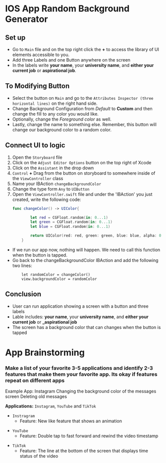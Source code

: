 # **IOS App Random Background Generator**
 


## Set up
* Go to `Main` file and on the top right click the **+** to access the library of UI elements accessible to you.
* Add three Labels and one Button anywhere on the screen
* In the labels write **your name**, your **university name**, and **either your current job** or **aspirational job**.



## To Modifying Button 
* Select the button on `Main` and go to the `Attributes Inspector (three horizontal lines)` on the right hand side.
* Change Background Configuration from _Default_ to **Custom** and then change the fill to any color you would like.
* Optionally, change the _Foreground color_ as well.
* Lastly, change the name to something else. Remember, this button will change our background color to a random color.



## Connect UI to logic 
1. Open the `Storyboard` file
1. Click on the `Adjust Editor Options` button on the top right of Xcode
1. Click on the `Assistant` in the drop down
1. `Control` **+** Drag from the button on storyboard to somewhere inside of the `ViewController` class
1. Name your IBAction `changeBackgroundColor`
1. Change the type form `Any` to `UIButton`
1. Open the `ViewController.swift` file and under the 'IBAction' you just created, write the following code:
    ```swift
    func changeColor() -> UIColor{

            let red = CGFloat.random(in: 0...1)
            let green = CGFloat.random(in: 0...1)
            let blue = CGFloat.random(in: 0...1)

            return UIColor(red: red, green: green, blue: blue, alpha: 0.5)
        }
    ```

* If we run our app now, nothing will happen. We need to call this function when the button is tapped.
* Go back to the changeBackgroundColor IBAction and add the following two lines:
    ```
        let randomColor = changeColor()
        view.backgroundColor = randomColor
    ```


## Conclusion
* User can run application showing a screen with a button and three labels
* Lable includes: **your name**, your **university name**, and **either your current job** or **_aspirational job**
* The screen has a background color that can changes when the button is tapped




# App Brainstorming
### Make a list of your favorite 3-5 applications and identify 2-3 features that make them your favorite app. Its okay if features repeat on different apps
Example App: Instagram
Changing the background color of the messages screen
Deleting old messages

**Applications:** `Instagram`, `YouTube` and `TikTok`
- `Instragram`
    - Feature: New like feature that shows an animation 
* `YouTube`
    * Feature: Double tap to fast forward and rewind the video timestamp
- `TikTok`
    - Feature: The line at the bottom of the screen that displays time status of the video
